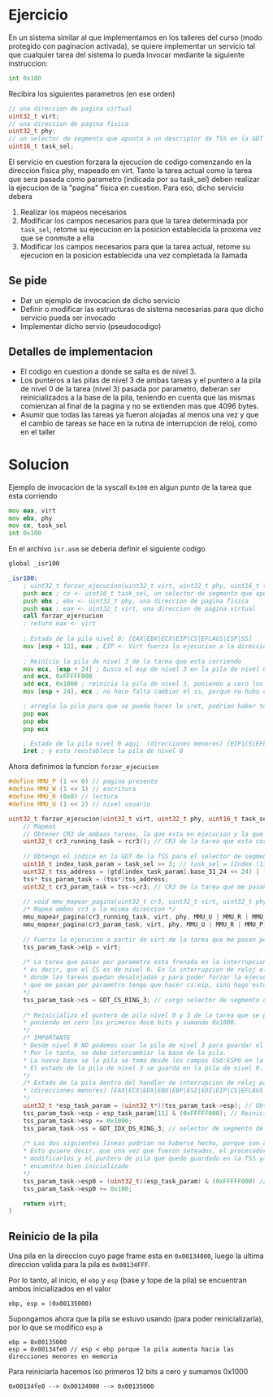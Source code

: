 # Ejercicio
En un sistema similar al que implementamos en los talleres del curso (modo protegido con paginacion activada), se quiere implementar un servicio tal que cualquier tarea del sistema lo pueda invocar mediante la siguiente instruccion:
```asm
int 0x100
```

Recibira los siguientes parametros (en ese orden)
```c
// una direccion de pagina virtual
uint32_t virt;
// una direccion de pagina fisica
uint32_t phy;
// un selector de segmento que apunta a un descriptor de TSS en la GDT
uint16_t task_sel;
```

El servicio en cuestion forzara la ejecucion de codigo comenzando en la direccion fisica phy, mapeado en virt. Tanto la tarea actual como la tarea que sera pasada como parametro (indicada por su task_sel) deben realizar la ejecucion de la "pagina" fisica en cuestion.
Para eso, dicho servicio debera
1. Realizar los mapeos necesarios
2. Modificar los campos necesarios para que la tarea determinada por `task_sel`, retome su ejecucion en la posicion establecida la proxima vez que se conmute a ella
3. Modificar los campos necesarios para que la tarea actual, retome su ejecucion en la posicion establecida una vez completada la llamada

## Se pide
- Dar un ejemplo de invocacion de dicho servicio
- Definir o modificar las estructuras de sistema necesarias para que dicho servicio pueda ser invocado
- Implementar dicho servio (pseudocodigo)

## Detalles de implementacion
- El codigo en cuestion a donde se salta es de nivel 3.
- Los punteros a las pilas de nivel 3 de ambas tareas y el puntero a la pila de nivel 0 de la tarea (nivel 3) pasada por parametro, deberan ser reinicializados a la base de la pila, teniendo en cuenta que las mismas comienzan al final de la pagina y no se extienden mas que 4096 bytes.
- Asumir que todas las tareas ya fueron alojadas al menos una vez y que el cambio de tareas se hace en la rutina de interrupcion de reloj, como en el taller

# Solucion
Ejemplo de invocacion de la syscall `0x100` en algun punto de la tarea que esta corriendo
```asm
mov eax, virt
mov ebx, phy
mov cx, task_sel
int 0x100
```
En el archivo `isr.asm` se deberia definir el siguiente codigo
```asm
global _isr100

_isr100:
    ; uint32_t forzar_ejecucion(uint32_t virt, uint32_t phy, uint16_t task_sel)
    push ecx ; cx <- uint16_t task_sel, un selector de segmento que apunta a un descriptor de TSS en la GDT
    push ebx ; ebx <- uint32_t phy, una direccion de pagina fisica
    push eax ; eax <- uint32_t virt, una direccion de pagina virtual
    call forzar_ejercucion
    ; return eax <- virt
    
    ; Estado de la pila nivel 0: [EAX|EBX|ECX|EIP|CS|EFLAGS|ESP|SS]
    mov [esp + 12], eax ; EIP <- Virt fuerza la ejecucion a la direccion virtual
    
    ; Reinicio la pila de nivel 3 de la tarea que esta corriendo
    mov ecx, [esp + 24] ; busco el esp de nivel 3 en la pila de nivel 0
    and ecx, 0xFFFFF000
    add ecx, 0x1000 ; reinicia la pila de nivel 3, poniendo a cero los primeros 3 nibbles y sumando 0x1000
    mov [esp + 24], ecx ; no hace falta cambiar el ss, porque no hubo cambio de contexto

    ; arregla la pila para que se pueda hacer le iret, podrian haber tocado directamente el esp a mano: add esp, 12
    pop eax
    pop ebx
    pop ecx

    ; Estado de la pila nivel 0 aqui: (direcciones menores) [EIP|CS|EFLAGS|ESP|SS] (direcciones mayores)
    iret ; y esto reestablece la pila de nivel 0
```

Ahora definimos la funcion `forzar_ejecucion`
```c
#define MMU_P (1 << 0) // pagina presente
#define MMU_W (1 << 1) // escritura
#define MMU_R (0x0) // lectura
#define MMU_U (1 << 2) // nivel usuario

uint32_t forzar_ejecucion(uint32_t virt, uint32_t phy, uint16_t task_sel) {
    // Mapeos
    // Obtener CR3 de ambaas tareas, la que esta en ejecucion y la que pasa por parametro
    uint32_t cr3_running_task = rcr3(); // CR3 de la tarea que esta corriendo, esta definida en "i386.h"
    
    // Obtengo el indice en la GDT de la TSS para el selector de segmento de la tarea que me pasan por parametro
    uint16_t index_task_param = task_sel >> 3; // task_sel = [Index (13 bits) | TI (1 bit) | RPL (2 bit)]
    uint32_t tss_address = (gtd[index_task_param].base_31_24 << 24) | (gtd[index_task_param].base_23_16 << 16) | (gdt[index_task_param].base_15_0);
    tss* tss_param_task = (tss*)tss_address;
    uint32_t cr3_param_task = tss->cr3; // CR3 de la tarea que me pasan por parametro
    
    // void mmu_mapear_pagina(uint32_t cr3, uint32_t virt, uint32_t phy, uint32_t attrs)
    /* Mapea ambos cr3 a la misma direccion */
    mmu_mapear_pagina(cr3_running_task, virt, phy, MMU_U | MMU_R | MMU_P);
    mmu_mapear_pagina(cr3_param_task, virt, phy, MMU_U | MMU_R | MMU_P);
    
    // Fuerza la ejecucion a partir de virt de la tarea que me pasan por parametro
    tss_param_task->eip = virt;
    
    /* La tarea que pasan por parametro esta frenada en la interrupcion de reloj,
    * es decir, que el CS es de nivel 0. En la interrupcion de reloj el unico lugar
    * donde las tareas quedan desalojadas y para poder forzar la ejecucion del codigo
    * que me pasan por parametro tengo que hacer cs:eip, sino hago esto estaria haciendo cs0:eip y esta mal.
    */
    tss_param_task->cs = GDT_CS_RING_3; // cargo selector de segmento de codigo nivel 3
    
    /* Reinicializo el puntero de pila nivel 0 y 3 de la tarea que se pasan por parametro,
    * poniendo en cero los primeros doce bits y sumando 0x1000.
    */
    /* IMPORTANTE
    * Desde nivel 0 NO podemos usar la pila de nivel 3 para guardar el estado de retorno y variables locales.
    * Por lo tanto, se debe intercambiar la base de la pila.
    * La nueva base se la pila se toma desde los campos SS0:ESP0 en la TSS.
    * El estado de la pila de nivel 3 se guarda en la pila de nivel 0.
    */
    /* Estado de la pila dentro del handler de interrupcion de reloj para la tarea que me pasan por parametros:
    * (direcciones menores) [EAX|ECX|EDX|EBX|EBP|ESI|EDI|EIP|CS|EFLAGS|ESP|SS] (direcciones mayores)
    */
    uint32_t *esp_task_param = (uint32_t*)(tss_param_task->esp); // Obtiene esp de nivel 0
    tss_param_task->esp = esp_task_param[11] & (0xFFFFF000); // Reinicia la pila de nivel 3. Mas en el ejemplo de abajo
    tss_param_task->esp += 0x1000;
    tss_param_task->ss = GDT_IDX_DS_RING_3; // selector de segmento de pila tiene que ser de datos nivel 3
    
    /* Las dos siguientes lineas podrian no haberse hecho, porque son campos estaticos en la TSS
    * Esto quiere decir, que una vez que fueron seteados, el procesador ya no puede
    * modificarlos y el puntero de pila que quedo guardado en la TSS ya que se
    * encuentra bien inicializado
    */
    tss_param_task->esp0 = (uint32_t)(esp_task_param) & (0xFFFFF000) // reinicia la pila de nivel 0
    tss_param_task->esp0 += 0x100;

    return virt;
}
```

## Reinicio de la pila
Una pila en la direccion cuyo page frame esta en `0x00134000`, luego la ultima direccion valida para la pila es `0x00134FFF`.

Por lo tanto, al inicio, el `ebp` y `esp` (base y tope de la pila) se encuentran ambos inicializados en el valor
```
ebp, esp = (0x00135000)
```

Supongamos ahora que la pila se estuvo usando (para poder reinicializarla), por lo que se modifico `esp` a
```
ebp = 0x00135000
esp = 0x00134fe0 // esp < ebp porque la pila aumenta hacia las direcciones menores en memoria
```

Para reiniciarla hacemos lso primeros 12 bits a cero y sumamos 0x1000
```
0x00134fe0 --> 0x00134000 --> 0x00135000
```
